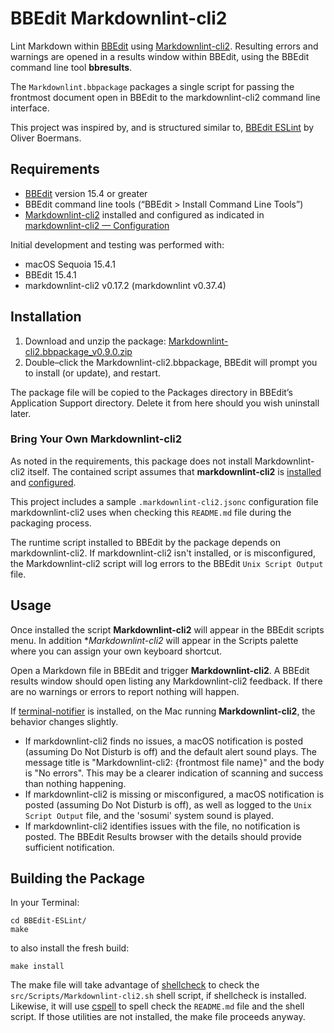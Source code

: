 # BBEdit Markdownlint-cli2

Lint Markdown within [BBEdit](http://www.barebones.com/products/bbedit/) using
[Markdownlint-cli2](https://github.com/DavidAnson/markdownlint-cli2). Resulting
errors and warnings are opened in a results window within BBEdit, using the
BBEdit command line tool **bbresults**.

The `Markdownlint.bbpackage` packages a single script for passing the frontmost
document open in BBEdit to the markdownlint-cli2 command line interface.

This project was inspired by, and is structured similar to,
[BBEdit ESLint](https://github.com/ollicle/BBEdit-ESLint) by Oliver Boermans.

## Requirements

- [BBEdit](http://www.barebones.com/products/bbedit/) version 15.4 or greater
- BBEdit command line tools (“BBEdit > Install Command Line Tools”)
- [Markdownlint-cli2](https://github.com/DavidAnson/markdownlint-cli2) installed
  and configured as indicated in [markdownlint-cli2 — Configuration](https://github.com/DavidAnson/markdownlint-cli2#configuration)
  
Initial development and testing was performed with:

- macOS Sequoia 15.4.1
- BBEdit 15.4.1
- markdownlint-cli2 v0.17.2 (markdownlint v0.37.4)

## Installation

1. Download and unzip the package:
   [Markdownlint-cli2.bbpackage_v0.9.0.zip](https://github.com/ollicle/BBEdit-ESLint/raw/master/dist/Markdownlint-cli2.bbpackage_v0.9.0.zip)
2. Double–click the Markdownlint-cli2.bbpackage, BBEdit will prompt you to
   install (or update), and restart.

The package file will be copied to the Packages directory in BBEdit’s
Application Support directory. Delete it from here should you wish uninstall
later.

### Bring Your Own Markdownlint-cli2

As noted in the requirements, this package does not install Markdownlint-cli2
itself. The contained script assumes that **markdownlint-cli2** is
[installed](https://github.com/DavidAnson/markdownlint-cli2#install)
and [configured](https://github.com/DavidAnson/markdownlint-cli2#configuration).

This project includes a sample `.markdownlint-cli2.jsonc` configuration file
markdownlint-cli2 uses when checking this `README.md` file during the packaging
process.

The runtime script installed to BBEdit by the package depends on markdownlint-cli2.
If markdownlint-cli2 isn't installed, or is misconfigured, the Markdownlint-cli2
script will log errors to the BBEdit `Unix Script Output` file.

## Usage

Once installed the script **Markdownlint-cli2** will appear in the BBEdit
scripts menu. In addition **Markdownlint-cli2* will appear in the Scripts
palette where you can assign your own keyboard shortcut.

Open a Markdown file in BBEdit and trigger **Markdownlint-cli2**. A BBEdit
results window should open listing any Markdownlint-cli2 feedback. If there
are no warnings or errors to report nothing will happen.

If [terminal-notifier](https://github.com/julienXX/terminal-notifier) is installed,
on the Mac running **Markdownlint-cli2**, the behavior changes slightly.

- If markdownlint-cli2 finds no issues, a macOS notification is posted (assuming
  Do Not Disturb is off) and the default alert sound plays. The message title
  is "Markdownlint-cli2: {frontmost file name}" and the body is "No errors".
  This may be a clearer indication of scanning and success than nothing happening.
- If markdownlint-cli2 is missing or misconfigured, a macOS notification is
  posted (assuming Do Not Disturb is off), as well as logged to the
  `Unix Script Output` file, and the 'sosumi' system sound is played.
- If markdownlint-cli2 identifies issues with the file, no notification is posted.
  The BBEdit Results browser with the details should provide sufficient notification.

## Building the Package

In your Terminal:

    cd BBEdit-ESLint/
    make

to also install the fresh build:

    make install

The make file will take advantage of [shellcheck](https://github.com/koalaman/shellcheck)
to check the `src/Scripts/Markdownlint-cli2.sh` shell script, if shellcheck is
installed. Likewise, it will use [cspell](https://github.com/streetsidesoftware/cspell)
to spell check the `README.md` file and the shell script. If those utilities
are not installed, the make file proceeds anyway.
